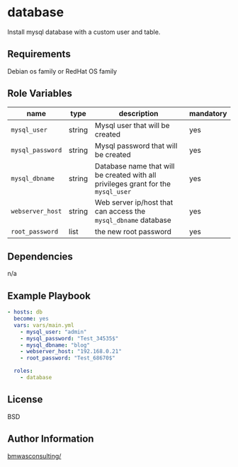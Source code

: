 database
=========

Install mysql database with a custom user and table.

Requirements
------------

Debian os family or RedHat OS family

Role Variables
--------------

| name                    | type   | description                                                                       | mandatory |
|-------------------------|--------|-----------------------------------------------------------------------------------|-----------|
| `mysql_user`            | string | Mysql user that will be created                                                   |   yes     |
| `mysql_password`        | string | Mysql password that will be created                                               |   yes     |
| `mysql_dbname`          | string | Database name that will be created with all privileges grant for the `mysql_user` |   yes     |
| `webserver_host`        | string | Web server ip/host that can access the `mysql_dbname` database                    |   yes     |
| `root_password`         | list   | the new root password                                                             |   yes     |

Dependencies
------------

n/a

Example Playbook
----------------

```yaml
- hosts: db
  become: yes
  vars: vars/main.yml
    - mysql_user: "admin"
    - mysql_password: "Test_34535$"
    - mysql_dbname: "blog"
    - webserver_host: "192.168.0.21"
    - root_password: "Test_68670$" 

  roles:
    - database
```

License
-------

BSD

Author Information
------------------

[bmwasconsulting/](bmwasconsulting/)

